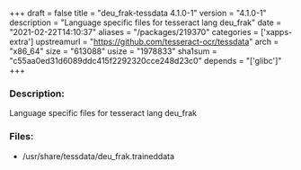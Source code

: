 +++
draft = false
title = "deu_frak-tessdata 4.1.0-1"
version = "4.1.0-1"
description = "Language specific files for tesseract lang deu_frak"
date = "2021-02-22T14:10:37"
aliases = "/packages/219370"
categories = ['xapps-extra']
upstreamurl = "https://github.com/tesseract-ocr/tessdata"
arch = "x86_64"
size = "613088"
usize = "1978833"
sha1sum = "c55aa0ed31d6089ddc415f2292320cce248d23c0"
depends = "['glibc']"
+++
### Description: 
Language specific files for tesseract lang deu_frak

### Files: 
* /usr/share/tessdata/deu_frak.traineddata
